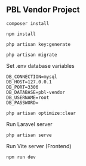 ## PBL Vendor Project

```shell
composer install
```

```shell
npm install
```

```shell
php artisan key:generate
```

```shell
php artisan migrate
```

Set .env database variables
```dotenv
DB_CONNECTION=mysql
DB_HOST=127.0.0.1
DB_PORT=3306
DB_DATABASE=pbl-vendor
DB_USERNAME=root
DB_PASSWORD=
```

```shell
php artisan optimize:clear
```

Run Laravel server
```shell
php artisan serve
```

Run Vite server (Frontend)
```shell
npm run dev
```
